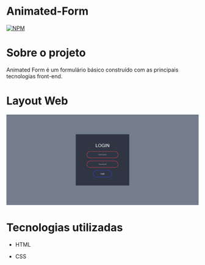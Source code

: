 # Animated-Form
[![NPM](https://img.shields.io/npm/l/react)](https://github.com/FelipeGB-pgr/Animated-Form/blob/main/LICENSE)

# Sobre o projeto
Animated Form é um formulário básico construído com as principais tecnologias front-end.

# Layout Web
![Web 1](https://github.com/FelipeGB-pgr/Assets/blob/master/animated-form-web1.png)

# Tecnologias utilizadas
- <p>HTML</p>
- <p>CSS</p>

